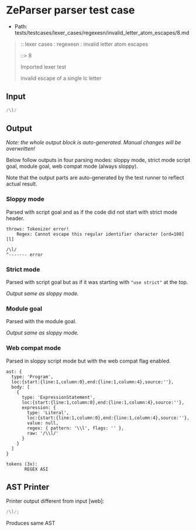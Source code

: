 # ZeParser parser test case

- Path: tests/testcases/lexer_cases/regexesn/invalid_letter_atom_escapes/8.md

> :: lexer cases : regexesn : invalid letter atom escapes
>
> ::> 8
>
> Imported lexer test
>
> invalid escape of a single lc letter


## Input

`````js
/\l/
`````

## Output

_Note: the whole output block is auto-generated. Manual changes will be overwritten!_

Below follow outputs in four parsing modes: sloppy mode, strict mode script goal, module goal, web compat mode (always sloppy).

Note that the output parts are auto-generated by the test runner to reflect actual result.

### Sloppy mode

Parsed with script goal and as if the code did not start with strict mode header.

`````
throws: Tokenizer error!
    Regex: Cannot escape this regular identifier character [ord=108][l]

/\l/
^------- error
`````

### Strict mode

Parsed with script goal but as if it was starting with `"use strict"` at the top.

_Output same as sloppy mode._

### Module goal

Parsed with the module goal.

_Output same as sloppy mode._

### Web compat mode

Parsed in sloppy script mode but with the web compat flag enabled.

`````
ast: {
  type: 'Program',
  loc:{start:{line:1,column:0},end:{line:1,column:4},source:''},
  body: [
    {
      type: 'ExpressionStatement',
      loc:{start:{line:1,column:0},end:{line:1,column:4},source:''},
      expression: {
        type: 'Literal',
        loc:{start:{line:1,column:0},end:{line:1,column:4},source:''},
        value: null,
        regex: { pattern: '\\l', flags: '' },
        raw: '/\\l/'
      }
    }
  ]
}

tokens (3x):
       REGEX ASI
`````


## AST Printer

Printer output different from input [web]:

````js
/\l/;
````

Produces same AST
